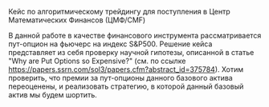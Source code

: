 Кейс по алгоритмическому трейдингу для поступления в Центр Математических Финансов (ЦМФ/CMF)

В данной работе в качестве финансового инструмента рассматривается пут-опцион на фьючерс на индекс S&P500. Решение кейса представляет из себя проверку научной гипотезы, описанной в статье "Why are Put Options so Expensive?" (см. по ссылке https://papers.ssrn.com/sol3/papers.cfm?abstract_id=375784). Хотим проверить, что премии за пут-опционы данного базового актива переоценены, и реализовать стратегию, в которой данный базовый актив мы будем шортить.
